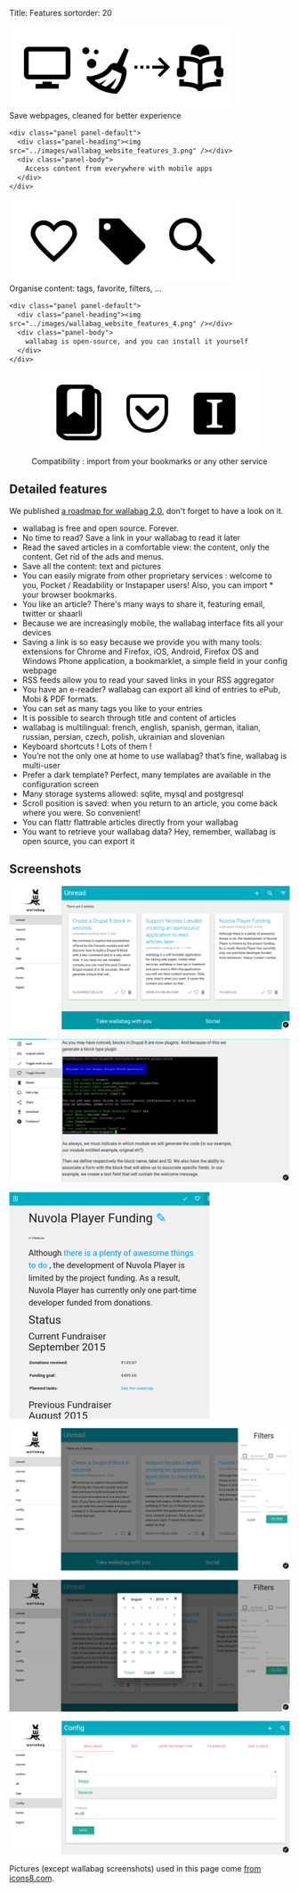 Title: Features
sortorder: 20

<div class="col-lg-6">
    <div class="panel panel-default">
      <div class="panel-heading"><img src="../images/wallabag_website_features_1.png" /></div>
      <div class="panel-body">
        Save webpages, cleaned for better experience
      </div>
    </div>

    <div class="panel panel-default">
      <div class="panel-heading"><img src="../images/wallabag_website_features_3.png" /></div>
      <div class="panel-body">
        Access content from everywhere with mobile apps
      </div>
    </div>
</div>

<div class="col-lg-6">
    <div class="panel panel-default">
      <div class="panel-heading"><img src="../images/wallabag_website_features_2.png" /></div>
      <div class="panel-body">
        Organise content: tags, favorite, filters, &hellip;
      </div>
    </div>

    <div class="panel panel-default">
      <div class="panel-heading"><img src="../images/wallabag_website_features_4.png" /></div>
      <div class="panel-body">
        wallabag is open-source, and you can install it yourself
      </div>
    </div>
</div>

<div class="col-lg-12" align="center">
    <div class="panel panel-default">
      <div class="panel-heading"><img src="../images/wallabag_website_features_5.png" /></div>
      <div class="panel-body">
        Compatibility : import from your bookmarks or any other service
      </div>
    </div>
</div>

## Detailed features

We published [a roadmap for wallabag 2.0]({filename}roadmap.md), don't forget to have a look on it.

* wallabag is free and open source. Forever.
* No time to read? Save a link in your wallabag to read it later
* Read the saved articles in a comfortable view: the content, only the content. Get rid of the ads and menus.
* Save all the content: text and pictures
* You can easily migrate from other proprietary services : welcome to you, Pocket / Readability or Instapaper users! Also, you can import * your browser bookmarks.
* You like an article? There's many ways to share it, featuring email, twitter or shaarli
* Because we are increasingly mobile, the wallabag interface fits all your devices
* Saving a link is so easy because we provide you with many tools: extensions for Chrome and Firefox, iOS, Android, Firefox OS and Windows Phone application, a bookmarklet, a simple field in your config webpage
* RSS feeds allow you to read your saved links in your RSS aggregator
* You have an e-reader? wallabag can export all kind of entries to ePub, Mobi & PDF formats.
* You can set as many  tags you like to your entries
* It is possible to search through title and content of articles
* wallabag is multilingual: french, english, spanish, german, italian, russian, persian, czech, polish, ukrainian and slovenian
* Keyboard shortcuts ! Lots of them !
* You’re not the only one at home to use wallabag? that’s fine, wallabag is multi-user
* Prefer a dark template? Perfect, many templates are available in the configuration screen
* Many storage systems allowed: sqlite, mysql and postgresql
* Scroll position is saved: when you return to an article, you come back where you were. So convenient!
* You can flattr flattrable articles directly from your wallabag
* You want to retrieve your wallabag data? Hey, remember, wallabag is open source, you can export it

## Screenshots

![wallabag homepage](/images/screenshots/homepage.png)

![article in wallabag](/images/screenshots/article.png)

![article on smartphone](/images/screenshots/article_mobile.png)

![filters](/images/screenshots/filters.png)

![date filter](/images/screenshots/date_filter.png)

![config screen](/images/screenshots/config.png)

Pictures (except wallabag screenshots) used in this page come [from icons8.com](https://icons8.com/).
